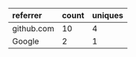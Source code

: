 | referrer   | count | uniques |
| :--------- | :---- | :------ |
| github.com | 10    | 4       |
| Google     | 2     | 1       |